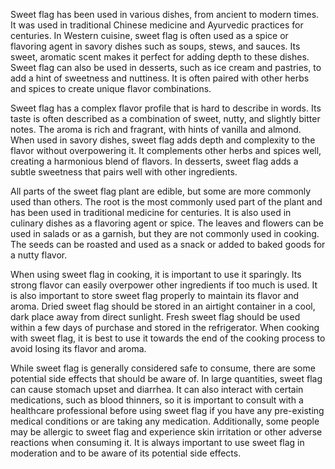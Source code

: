 Sweet flag has been used in various dishes, from ancient to modern times. It was used in traditional Chinese medicine and Ayurvedic practices for centuries. In Western cuisine, sweet flag is often used as a spice or flavoring agent in savory dishes such as soups, stews, and sauces. Its sweet, aromatic scent makes it perfect for adding depth to these dishes. Sweet flag can also be used in desserts, such as ice cream and pastries, to add a hint of sweetness and nuttiness. It is often paired with other herbs and spices to create unique flavor combinations.

Sweet flag has a complex flavor profile that is hard to describe in words. Its taste is often described as a combination of sweet, nutty, and slightly bitter notes. The aroma is rich and fragrant, with hints of vanilla and almond. When used in savory dishes, sweet flag adds depth and complexity to the flavor without overpowering it. It complements other herbs and spices well, creating a harmonious blend of flavors. In desserts, sweet flag adds a subtle sweetness that pairs well with other ingredients.

All parts of the sweet flag plant are edible, but some are more commonly used than others. The root is the most commonly used part of the plant and has been used in traditional medicine for centuries. It is also used in culinary dishes as a flavoring agent or spice. The leaves and flowers can be used in salads or as a garnish, but they are not commonly used in cooking. The seeds can be roasted and used as a snack or added to baked goods for a nutty flavor.

When using sweet flag in cooking, it is important to use it sparingly. Its strong flavor can easily overpower other ingredients if too much is used. It is also important to store sweet flag properly to maintain its flavor and aroma. Dried sweet flag should be stored in an airtight container in a cool, dark place away from direct sunlight. Fresh sweet flag should be used within a few days of purchase and stored in the refrigerator. When cooking with sweet flag, it is best to use it towards the end of the cooking process to avoid losing its flavor and aroma.

While sweet flag is generally considered safe to consume, there are some potential side effects that should be aware of. In large quantities, sweet flag can cause stomach upset and diarrhea. It can also interact with certain medications, such as blood thinners, so it is important to consult with a healthcare professional before using sweet flag if you have any pre-existing medical conditions or are taking any medication. Additionally, some people may be allergic to sweet flag and experience skin irritation or other adverse reactions when consuming it. It is always important to use sweet flag in moderation and to be aware of its potential side effects.